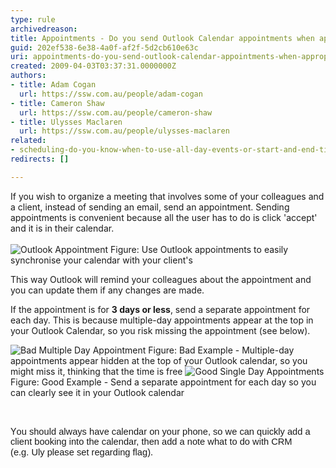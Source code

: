 ```yaml
---
type: rule
archivedreason: 
title: Appointments - Do you send Outlook Calendar appointments when appropriate?
guid: 202ef538-6e38-4a0f-af2f-5d2cb610e63c
uri: appointments-do-you-send-outlook-calendar-appointments-when-appropriate
created: 2009-04-03T03:37:31.0000000Z
authors:
- title: Adam Cogan
  url: https://ssw.com.au/people/adam-cogan
- title: Cameron Shaw
  url: https://ssw.com.au/people/cameron-shaw
- title: Ulysses Maclaren
  url: https://ssw.com.au/people/ulysses-maclaren
related:
- scheduling-do-you-know-when-to-use-all-day-events-or-start-and-end-times-with-recurrence
redirects: []

---
```



​If you wish to organize a meeting that involves some of your colleagues and a client, instead of sending an email, send an appointment. Sending appointments is convenient because all the user has to do is click 'accept' and it is in their calendar. 
<br><excerpt class='endintro'></excerpt><br>
<img class="ms-rteCustom-ImageArea" alt="Outlook Appointment" src="/Communication/RulesToBetterEmail/PublishingImages/OutlookAppointment.gif" /> <span class="ms-rteCustom-FigureNormal">Figure&#58; Use Outlook appointments to easily synchronise your calendar with your client's</span> <p>This way Outlook will remind your colleagues about the appointment and you can update them if any changes are made. </p>
<p>If the appointment is for <strong>3 days or less</strong>, send a separate appointment for each day. This is because multiple-day appointments appear at the top in your Outlook Calendar, so you risk missing the appointment (see below).</p>
<img class="ms-rteCustom-ImageArea" alt="Bad Multiple Day Appointment" src="/Communication/RulesToBetterEmail/PublishingImages/BadMultipleDayAppointment.gif" /> <span class="ms-rteCustom-FigureBad">Figure&#58;&#160;Bad Example - Multiple-day appointments appear hidden at the top of your Outlook calendar, so you might miss it, thinking that the time is free </span><img class="ms-rteCustom-ImageArea" alt="Good Single Day Appointments" src="/Communication/RulesToBetterEmail/PublishingImages/GoodSingleDayAppointments.gif" /> <span class="ms-rteCustom-FigureGood">Figure&#58; Good Example -&#160;Send a separate appointment for each day so you can clearly see it in your Outlook calendar</span><p><span lang="EN-US"><br></span></p><p><span lang="EN-US">Y</span><span lang="EN-US" style="font-size&#58;11pt;font-family&#58;calibri, sans-serif;">ou should always have calendar on your phone,
so we can quickly add a client booking into the calendar, then add a note what
to do with CRM (e.g.&#160;Uly please set regarding flag)</span>​.</p>
<p>&#160;</p>


